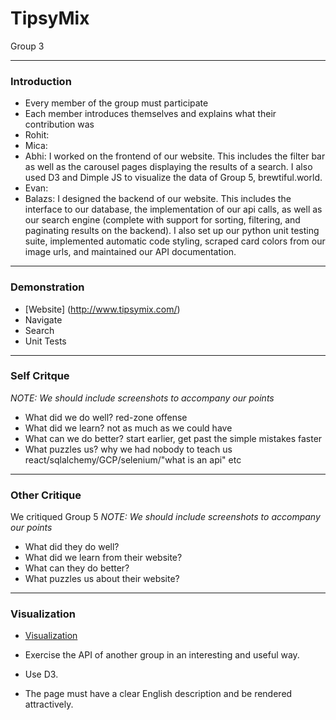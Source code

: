 # TipsyMix 

Group 3

---

### Introduction

- Every member of the group must participate
- Each member introduces themselves and explains what their contribution was
- Rohit: 
- Mica: 
- Abhi: I worked on the frontend of our website. This includes the filter bar as well as the carousel pages displaying the results of a search. I also used D3 and Dimple JS to visualize the data of Group 5, brewtiful.world.
- Evan:
- Balazs: I designed the backend of our website. This includes the interface to our database, the implementation of our api calls, as well as our search engine (complete with support for sorting, filtering, and paginating results on the backend). I also set up our python unit testing suite, implemented automatic code styling, scraped card colors from our image urls, and maintained our API documentation.

---

### Demonstration

- [Website] (http://www.tipsymix.com/)
- Navigate
- Search
- Unit Tests

---

### Self Critque

*NOTE: We should include screenshots to accompany our points*

- What did we do well?
	red-zone offense
- What did we learn?
	not as much as we could have
- What can we do better?
	start earlier, get past the simple mistakes faster
- What puzzles us?
	why we had nobody to teach us react/sqlalchemy/GCP/selenium/"what is an api" etc
---

### Other Critique

We critiqued Group 5
*NOTE: We should include screenshots to accompany our points*

- What did they do well?
- What did we learn from their website?
- What can they do better?
- What puzzles us about their website?

---

### Visualization

- [Visualization](https://shinobhi.github.com/tipsy-data)

- Exercise the API of another group in an interesting and useful way.
- Use D3.
- The page must have a clear English description and be rendered attractively.

